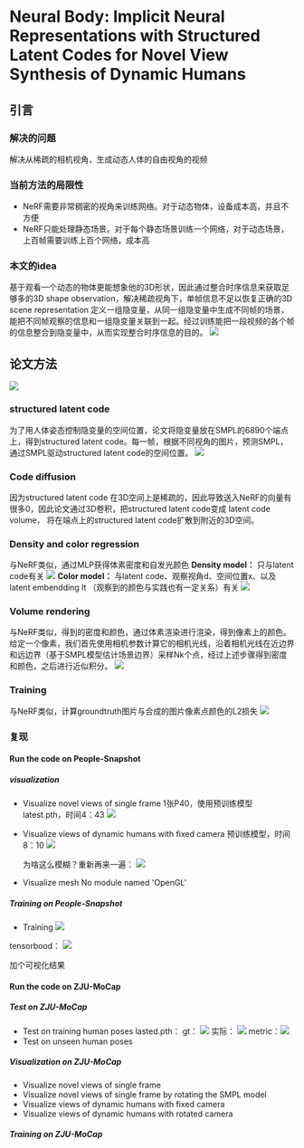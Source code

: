 # Neural Body: Implicit Neural Representations with Structured Latent Codes for Novel View Synthesis of Dynamic Humans
##  引言
### 解决的问题
解决从稀疏的相机视角，生成动态人体的自由视角的视频

### 当前方法的局限性
 - NeRF需要非常稠密的视角来训练网络。对于动态物体，设备成本高，并且不方便
 - NeRF只能处理静态场景。对于每个静态场景训练一个网络，对于动态场景，上百帧需要训练上百个网络，成本高

### 本文的idea
基于观看一个动态的物体更能想象他的3D形状，因此通过整合时序信息来获取足够多的3D shape observation，解决稀疏视角下，单帧信息不足以恢复正确的3D scene representation
定义一组隐变量，从同一组隐变量中生成不同帧的场景，能把不同帧观察的信息和一组隐变量关联到一起。经过训练能把一段视频的各个帧的信息整合到隐变量中，从而实现整合时序信息的目的。
![](https://raw.githubusercontent.com/LIUQI-creat/pic/main/20221116171936.png)

##  论文方法
![](https://raw.githubusercontent.com/LIUQI-creat/pic/main/20221116172054.png)
### structured latent code
为了用人体姿态控制隐变量的空间位置，论文将隐变量放在SMPL的6890个端点上，得到structured latent code。每一帧，根据不同视角的图片，预测SMPL，通过SMPL驱动structured latent code的空间位置。
![](https://raw.githubusercontent.com/LIUQI-creat/pic/main/20221116175756.png)

### Code diffusion
因为structured latent code 在3D空间上是稀疏的，因此导致送入NeRF的向量有很多0，因此论文通过3D卷积，把structured latent code变成 latent code volume， 将在端点上的structured latent code扩散到附近的3D空间。

### Density and color regression
与NeRF类似，通过MLP获得体素密度和自发光颜色
**Density model：** 只与latent code有关
![](https://raw.githubusercontent.com/LIUQI-creat/pic/main/20221116173824.png)
**Color model：** 与latent code、观察视角d、空间位置x、以及latent embendding lt （观察到的颜色与实践也有一定关系）有关
![](https://raw.githubusercontent.com/LIUQI-creat/pic/main/20221116174041.png)

### Volume rendering
与NeRF类似，得到的密度和颜色，通过体素渲染进行渲染，得到像素上的颜色。
给定一个像素，我们首先使用相机参数计算它的相机光线，沿着相机光线在近边界和远边界（基于SMPL模型估计场景边界）采样Nk个点，经过上述步骤得到密度和颜色，之后进行近似积分。
![](https://raw.githubusercontent.com/LIUQI-creat/pic/main/20221116174737.png)

### Training
与NeRF类似，计算groundtruth图片与合成的图片像素点颜色的L2损失
![](https://raw.githubusercontent.com/LIUQI-creat/pic/main/20221116175652.png)


### 复现
#### Run the code on People-Snapshot
##### visualization
 - Visualize novel views of single frame
	 1张P40，使用预训练模型latest.pth，时间4：43
![](https://raw.githubusercontent.com/LIUQI-creat/pic/main/20221121161131.png)
 - Visualize views of dynamic humans with fixed camera
	预训练模型，时间8：10
![](https://raw.githubusercontent.com/LIUQI-creat/pic/main/20221121161308.png)
	
	为啥这么模糊？重新再来一遍：
![](https://raw.githubusercontent.com/LIUQI-creat/pic/main/20221121171333.png)
	
 - Visualize mesh
	No module named 'OpenGL'
#####  Training on People-Snapshot
- Training
![](https://raw.githubusercontent.com/LIUQI-creat/pic/main/20221122095406.png)

tensorbood：
![](https://raw.githubusercontent.com/LIUQI-creat/pic/main/20221122125346.png)

加个可视化结果


#### Run the code on ZJU-MoCap
##### Test on ZJU-MoCap

 - Test on training human poses
     lasted.pth：
	 gt：
![](https://raw.githubusercontent.com/LIUQI-creat/pic/main/20221122224649.png)
	 实际：
	 ![](https://raw.githubusercontent.com/LIUQI-creat/pic/main/20221122224826.png)
	 metric：![](https://raw.githubusercontent.com/LIUQI-creat/pic/main/20221122224303.png)
 - Test on unseen human poses

##### Visualization on ZJU-MoCap
-  Visualize novel views of single frame
-   Visualize novel views of single frame by rotating the SMPL model
-   Visualize views of dynamic humans with fixed camera
-   Visualize views of dynamic humans with rotated camera

##### Training on ZJU-MoCap
<!--stackedit_data:
eyJoaXN0b3J5IjpbLTY0MDkzNDEyLDUwODYwNjIxNiwyNzM2MD
g1OTMsMTY1ODg1ODY5OCwxNzUzOTU4MDQyLDQ1Nzg5NDczMCwt
NTUwOTYwNzc3LDEzMzg2MDg1MDAsMTM2MTU1NTczOCwxOTIyNz
A4NzMwLDU5NDg3NzUzOCwtMTQxNjQ2NDQ0OCw5OTIyMjk1OCw2
MzI0NTc2Niw1MTM4MjEzMzddfQ==
-->